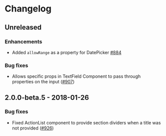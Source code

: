 # Changelog
  
 ## Unreleased
 ### Enhancements
 - Added `allowRange` as a property for DatePicker [#884](https://github.com/Shopify/polaris-react/pull/884)
 ### Bug fixes
 - Allows specific props in TextField Component to pass through properties on the input ([#907](https://github.com/Shopify/polaris-react/pull/907))
 
 ## 2.0.0-beta.5 - 2018-01-26
  
### Bug fixes
- Fixed ActionList component to provide section dividers when a title was not provided ([#926](https://github.com/Shopify/polaris-react/pull/926))
